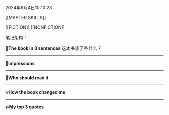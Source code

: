 2024年9月4日10:10:23

[[MASTER SKILLS]]

[[FICTION]]
[[NONFICTION]]


笔记架构：



**🎨The book in 3 sentences**
这本书谈了些什么？


---
**📝Impressions**



---
**🥚Who should read it**



---
**💡How the book changed me**



---
**💥My top 3 quotes**




